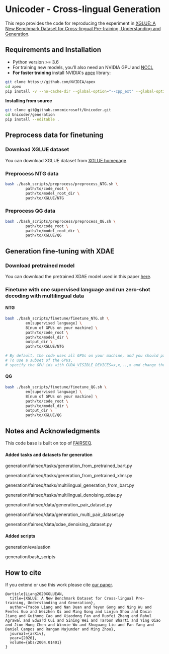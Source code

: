  # Unicoder - Cross-lingual Generation

This repo provides the code for reproducing the experiment in [XGLUE: A New Benchmark Dataset for Cross-lingual Pre-training, Understanding and Generation](https://arxiv.org/abs/2004.01401).



## Requirements and Installation

* Python version >= 3.6
* For training new models, you'll also need an NVIDIA GPU and [NCCL](https://github.com/NVIDIA/nccl)
* **For faster training** install NVIDIA's [apex](https://github.com/NVIDIA/apex) library:
```bash
git clone https://github.com/NVIDIA/apex
cd apex
pip install -v --no-cache-dir --global-option="--cpp_ext" --global-option="--cuda_ext" --global-option="--deprecated_fused_adam" --global-option="--xentropy" --global-option="--fast_multihead_attn" ./
```

**Installing from source**

```bash
git clone git@github.com:microsoft/Unicoder.git 
cd Unicoder/generation
pip install --editable .
```


## Preprocess data for finetuning 

### Download XGLUE dataset

You can download XGLUE dataset from [XGLUE homepage](https://microsoft.github.io/XGLUE/).

### Preprocess NTG data

```bash
bash ./bash_scripts/preprocess/preprocess_NTG.sh \
         path/to/code_root \
         path/to/model_root_dir \
         path/to/XGLUE/NTG
```

### Preprocess QG data

```bash
bash ./bash_scripts/preprocess/preprocess_QG.sh \
         path/to/code_root \
         path/to/model_root_dir \
         path/to/XGLUE/QG
```


## Generation fine-tuning with XDAE

  
  ### Download pretrained model

  You can download the pretrained XDAE model used in this paper [here](https://1drv.ms/u/s!Amt8n9AJEyxckWbpMyGKPKWDjTG-?e=elsf31).

  ### Finetune with one supervised language and run zero-shot decoding with multilingual data

  #### NTG

```bash
bash ./bash_scripts/finetune/finetune_NTG.sh \
         en[supervised language] \
         8[num of GPUs on your machine] \
         path/to/code_root \
         path/to/model_dir \
         output_dir \
         path/to/XGLUE/NTG

# By default, the code uses all GPUs on your machine, and you should pass the number of GPUs anyway. 
# To use a subset of the GPUs, 
# specify the GPU ids with CUDA_VISIBLE_DEVICES=x,x,..,x and change the number of GPUs accordingly. 
```
  #### QG

```bash
bash ./bash_scripts/finetune/finetune_QG.sh \
         en[supervised language] \
         8[num of GPUs on your machine] \
         path/to/code_root \
         path/to/model_dir \
         output_dir \
         path/to/XGLUE/QG
```


## Notes and Acknowledgments

This code base is built on top of [FAIRSEQ](https://github.com/pytorch/fairseq).

#### Added tasks and datasets for generation
  
  generation/fairseq/tasks/generation_from_pretrained_bart.py

  generation/fairseq/tasks/generation_from_pretrained_xlmr.py

  generation/fairseq/tasks/multilingual_generation_from_bart.py

  generation/fairseq/tasks/multilingual_denoising_xdae.py

  generation/fairseq/data/generation_pair_dataset.py

  generation/fairseq/data/generation_multi_pair_dataset.py

  generation/fairseq/data/xdae_denoising_dataset.py

#### Added scripts

  generation/evaluation

  generation/bash_scripts

## How to cite

If you extend or use this work please cite [our paper](https://arxiv.org/abs/2004.01401).
```
@article{Liang2020XGLUEAN,
  title={XGLUE: A New Benchmark Dataset for Cross-lingual Pre-training, Understanding and Generation},
  author={Yaobo Liang and Nan Duan and Yeyun Gong and Ning Wu and Fenfei Guo and Weizhen Qi and Ming Gong and Linjun Shou and Daxin Jiang and Guihong Cao and Xiaodong Fan and Ruofei Zhang and Rahul Agrawal and Edward Cui and Sining Wei and Taroon Bharti and Ying Qiao and Jiun-Hung Chen and Winnie Wu and Shuguang Liu and Fan Yang and Daniel Campos and Rangan Majumder and Ming Zhou},
  journal={arXiv},
  year={2020},
  volume={abs/2004.01401}
}
```
